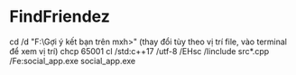# FindFriendez
cd /d "F:\Gợi ý kết bạn trên mxh>"  (thay đổi tùy theo vị trí file, vào terminal để xem vị trí) 
chcp 65001
cl /std:c++17 /utf-8 /EHsc /Iinclude src\*.cpp /Fe:social_app.exe
 social_app.exe
